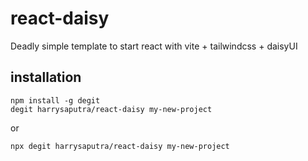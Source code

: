 # react-daisy

Deadly simple template to start react with vite + tailwindcss + daisyUI

## installation

```
npm install -g degit
degit harrysaputra/react-daisy my-new-project
```
or
```
npx degit harrysaputra/react-daisy my-new-project
```
